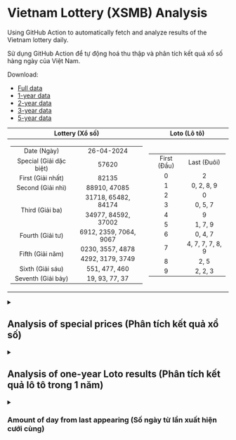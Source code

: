 # Vietnam Lottery (XSMB) Analysis

Using GitHub Action to automatically fetch and analyze results of the Vietnam lottery daily.

Sử dụng GitHub Action để tự động hoá thu thập và phân tích kết quả xổ số hàng ngày của Việt Nam.

Download:

* [Full data](https://raw.githubusercontent.com/khiemdoan/vietnam-lottery-xsmb-analysis/main/results/xsmb.csv)
* [1-year data](https://raw.githubusercontent.com/khiemdoan/vietnam-lottery-xsmb-analysis/main/results/xsmb_1_year.csv)
* [2-year data](https://raw.githubusercontent.com/khiemdoan/vietnam-lottery-xsmb-analysis/main/results/xsmb_2_year.csv)
* [3-year data](https://raw.githubusercontent.com/khiemdoan/vietnam-lottery-xsmb-analysis/main/results/xsmb_3_year.csv)
* [5-year data](https://raw.githubusercontent.com/khiemdoan/vietnam-lottery-xsmb-analysis/main/results/xsmb_5_year.csv)

| Lottery (Xổ số) | Loto (Lô tô) |
| :------------: | :----------: |
| <table><tr><td>Date (Ngày)</td><td>26-04-2024</td></tr><tr><td>Special (Giải dặc biệt)</td><td>57620</td></tr><tr><td>First (Giải nhất)</td><td>82135</td></tr><tr><td>Second (Giải nhì)</td><td>88910, 47085</td></tr><tr><td rowspan="2">Third (Giải ba)</td><td>31718, 65482, 84174</td></tr><tr><td>34977, 84592, 37002</td></tr><tr><td>Fourth (Giải tư)</td><td>6912, 2359, 7064, 9067</td></tr><tr><td rowspan="2">Fifth (Giải năm)</td><td>0230, 3557, 4878</td></tr><tr><td>4292, 3179, 3749</td></tr><tr><td>Sixth (Giải sáu)</td><td>551, 477, 460</td></tr><tr><td>Seventh (Giải bảy)</td><td>19, 93, 77, 37</td></tr></table> | <table><tr><td>First (Đầu)</td><td>Last (Đuôi)</td></tr><tr><td>0</td><td>2</td></tr><tr><td>1</td><td>0, 2, 8, 9</td></tr><tr><td>2</td><td>0</td></tr><tr><td>3</td><td>0, 5, 7</td></tr><tr><td>4</td><td>9</td></tr><tr><td>5</td><td>1, 7, 9</td></tr><tr><td>6</td><td>0, 4, 7</td></tr><tr><td>7</td><td>4, 7, 7, 7, 8, 9</td></tr><tr><td>8</td><td>2, 5</td></tr><tr><td>9</td><td>2, 2, 3</td></tr></table> |

<details>
  <summary><h2>Analysis of special prices (Phân tích kết quả xổ số)</h2></summary>
  <h3>Amount of day from last appearing (Số ngày từ lần xuất hiện cuối cùng)</h3>

  ![Delta](images/special_delta.jpg)

  <h3>Top 10 amount of day from last appearing (Top 10 số lâu chưa xuất hiện)</h3>

  ![Delta top 10](images/special_delta_top_10.jpg)
</details>

<details>
  <summary><h2>Analysis of one-year Loto results (Phân tích kết quả lô tô trong 1 năm)</h2></summary>

  Max: 130. Min: 73.

  Mean: 97.74. Standard deviation: 9.83.

  <h3>Detail (Chi tiết)</h3>

  ![Detail](images/heatmap.jpg)

  <h3>Top 10</h3>

  ![Top 10](images/top-10.jpg)

  <h3>Distribution (Phân bổ)</h3>

  ![Distribution](images/distribution.jpg)
</details>

<details>
  <summary><h3>Amount of day from last appearing (Số ngày từ lần xuất hiện cưới cùng)</h2></summary>

  ![Delta](images/delta.jpg)

  <h3>Top 10 amount of day from last appearing (Top 10 số lâu chưa xuất hiện)</h3>

  ![Delta top 10](images/delta_top_10.jpg)
</details>